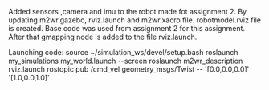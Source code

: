 Added sensors ,camera and imu to the robot made fot assignment 2. By updating m2wr.gazebo, rviz.launch and m2wr.xacro file. 
robotmodel.rviz file is created.
Base code was used from assignment 2 for this assignment.
After that gmapping node is added to the file rviz.launch.

Launching code: 
source ~/simulation_ws/devel/setup.bash
roslaunch my_simulations my_world.launch --screen
roslaunch m2wr_description rviz.launch
rostopic pub /cmd_vel geometry_msgs/Twist -- '[0.0,0.0,0.0]' '[1.0,0.0,1.0]'



